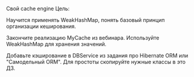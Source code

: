 Свой cache engine
Цель:

Научится применять WeakHashMap,
понять базовый принцип организации кеширования.

Закончите реализацию MyCache из вебинара.
Используйте WeakHashMap для хранения значений.

Добавьте кэширование в DBService из задания про Hibernate ORM или "Самодельный ORM".
Для простоты скопируйте нужные классы в это ДЗ.